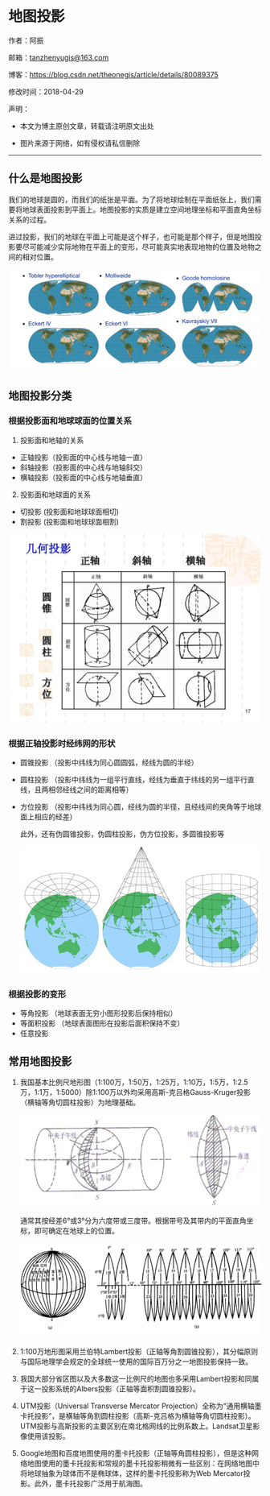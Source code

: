 # 地图投影

作者：阿振

邮箱：tanzhenyugis@163.com

博客：<https://blog.csdn.net/theonegis/article/details/80089375>

修改时间：2018-04-29

声明：

- 本文为博主原创文章，转载请注明原文出处


- 图片来源于网络，如有侵权请私信删除

---

## 什么是地图投影

我们的地球是圆的，而我们的纸张是平面。为了将地球绘制在平面纸张上，我们需要将地球表面投影到平面上。地图投影的实质是建立空间地理坐标和平面直角坐标关系的过程。

进过投影，我们的地球在平面上可能是这个样子，也可能是那个样子，但是地图投影要尽可能减少实际地物在平面上的变形，尽可能真实地表现地物的位置及地物之间的相对位置。

![地球投影](地球投影.jpg)

## 地图投影分类

### 根据投影面和地球球面的位置关系

1. 投影面和地轴的关系

- 正轴投影（投影面的中心线与地轴一直）
- 斜轴投影（投影面的中心线与地轴斜交）
- 横轴投影（投影面的中心线与地轴垂直）

2. 投影面和地球面的关系

- 切投影 (投影面和地球球面相切)
- 割投影 (投影面和地球球面相割)


![地图投影分类](地图投影分类.jpeg)

### 根据正轴投影时经纬网的形状

- 圆锥投影 （投影中纬线为同心圆圆弧，经线为圆的半经）

- 圆柱投影 （投影中纬线为一组平行直线，经线为垂直于纬线的另一组平行直线，且两相邻经线之间的距离相等）

- 方位投影 （投影中纬线为同心圆，经线为圆的半径，且经线间的夹角等于地球面上相应的经差）

  此外，还有伪圆锥投影，伪圆柱投影，伪方位投影，多圆锥投影等

  ![正轴地图投影分类](正轴地图投影分类.jpg)

### 根据投影的变形

- 等角投影 （地球表面无穷小图形投影后保持相似）
- 等面积投影 （地球表面图形在投影后面积保持不变）
- 任意投影

## 常用地图投影

1. 我国基本比例尺地形图（1:100万，1:50万，1:25万，1:10万，1:5万，1:2.5万，1:1万，1:5000）除1:100万以外均采用高斯-克吕格Gauss-Kruger投影（横轴等角切圆柱投影）为地理基础。

   ![高斯克吕格投影](高斯克吕格投影.jpg)

   通常其按经差6°或3°分为六度带或三度带。根据带号及其带内的平面直角坐标，即可确定在地球上的位置。

   ![高斯克吕格投影分带](高斯克吕格投影分带.gif)

2. 1:100万地形图采用兰伯特Lambert投影（正轴等角割圆锥投影），其分幅原则与国际地理学会规定的全球统一使用的国际百万分之一地图投影保持一致。

3. 我国大部分省区图以及大多数这一比例尺的地图也多采用Lambert投影和同属于这一投影系统的Albers投影（正轴等面积割圆锥投影）。

4. UTM投影（Universal Transverse Mercator Projection）全称为“通用横轴墨卡托投影”，是横轴等角割圆柱投影（高斯-克吕格为横轴等角切圆柱投影）。UTM投影与高斯投影的主要区别在南北格网线的比例系数上。Landsat卫星影像使用该投影。

5. Google地图和百度地图使用的墨卡托投影（正轴等角圆柱投影），但是这种网络地图使用的墨卡托投影和常规的墨卡托投影稍微有一些区别：在网络地图中将地球抽象为球体而不是椭球体，这样的墨卡托投影称为Web Mercator投影。此外，墨卡托投影广泛用于航海图。
